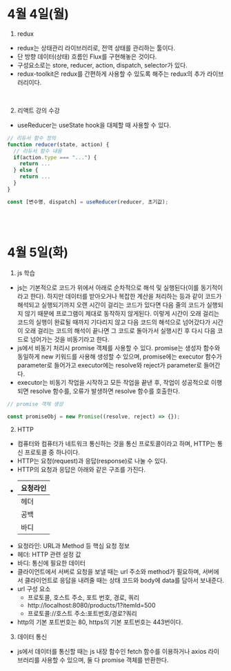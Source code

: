 # 4월 4일(월)

1. redux

- redux는 상태관리 라이브러리로, 전역 상태를 관리하는 툴이다.
- 단 방향 데이터(상태) 흐름인 Flux를 구현해놓은 것이다.
- 구성요소로는 store, reducer, action, dispatch, selector가 있다.
- redux-toolkit은 redux를 간편하게 사용할 수 있도록 해주는 redux의 추가 라이브러리이다.

<br />

2. 리액트 강의 수강

- useReducer는 useState hook을 대체할 때 사용할 수 있다.

```javascript
// 리듀서 함수 정의
function reducer(state, action) {
  // 리듀서 함수 내용
  if(action.type === "...") {
    return ...
  } else {
    return ...
  }
}

const [변수명, dispatch] = useReducer(reducer, 초기값);
```

<br /><br />

# 4월 5일(화)

1. js 학습

- js는 기본적으로 코드가 위에서 아래로 순차적으로 해석 및 실행된다(이를 동기적이라고 한다). 하지만 데이터를 받아오거나 복잡한 계산을 처리하는 등과 같이 코드가 해석되고 실행되기까지 오랜 시간이 걸리는 코드가 있다면 다음 줄의 코드가 실행되지 않기 때문에 프로그램이 제대로 동작하지 않게된다. 이렇게 시간이 오래 걸리는 코드의 실행이 완료될 때까지 기다리지 않고 다음 코드의 해석으로 넘어갔다가 시간이 오래 걸리는 코드의 해석이 끝나면 그 코드로 돌아가서 실행시킨 후 다시 다음 코드로 넘어가는 것을 비동기라고 한다.
- js에서 비동기 처리시 promise 객체를 사용할 수 있다. promise는 생성자 함수와 동일하게 new 키워드를 사용해 생성할 수 있으며, promise에는 executor 함수가 parameter로 들어가고 executor에는 resolve와 reject가 parameter로 들어간다.
- executor는 비동기 작업을 시작하고 모든 작업을 끝낸 후, 작업이 성공적으로 이행되면 resolve 함수를, 오류가 발생하면 resolve 함수를 호출한다.

```javascript
// promise 객체 생성

const promiseObj = new Promise((resolve, reject) => {});
```

2. HTTP

- 컴퓨터와 컴퓨터가 네트워크 통신하는 것을 통신 프로토콜이라고 하며, HTTP는 통신 프로토콜 중 하나이다.
- HTTP는 요청(request)과 응답(response)로 나눌 수 있다.
- HTTP의 요청과 응답은 아래와 같은 구조를 가진다.
- | 요청라인 |
  | -------- |
  | 헤더     |
  | 공백     |
  | 바디     |
- 요청라인: URL과 Method 등 핵심 요청 정보
- 헤더: HTTP 관련 설정 값
- 바디: 통신에 필요한 데이터
- 클라이언트에서 서버로 요청을 보낼 때는 url 주소와 method가 필요하며, 서버에서 클라이언트로 응답을 내려줄 때는 상태 코드와 body에 data를 담아서 보내준다.
- url 구성 요소
  - 프로토콜, 호스트 주소, 포트 번호, 경로, 쿼리
  - http://localhost:8080/products/1?itemId=500
  - 프로토콜://호스트 주소:포트번호/경로?쿼리
- http의 기본 포트번호는 80, https의 기본 포트번호는 443번이다.

3. 데이터 통신

- js에서 데이터를 통신할 때는 js 내장 함수인 fetch 함수를 이용하거나 axios 라이브러리를 사용할 수 있으며, 둘 다 promise 객체를 반환한다.
